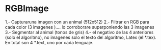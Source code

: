 # RGBImage
1.- Capturaruna imagen con un animal (512x512)
2.- Filtrar en RGB para cada color (3 imagenes ).... lo corroborare superponiendo las 3 imagenes
3.- Segmentar al animal (tonos de gris)
4.- el negativo de las 4 anteriores (solo el algoritmo), no imagenes solo el texto del algoritmo, Latex (el *.tex). En total son 4 *.text, uno por cada lenguaje.